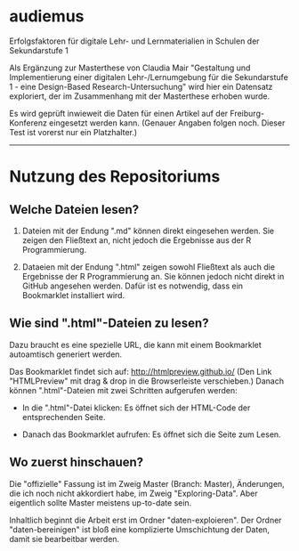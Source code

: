 # audiemus

Erfolgsfaktoren für digitale Lehr- und Lernmaterialien in Schulen der Sekundarstufe 1

Als Ergänzung zur Masterthese von Claudia Mair "Gestaltung und Implementierung einer digitalen Lehr-/Lernumgebung für die Sekundarstufe 1 - eine Design-Based Research-Untersuchung" wird hier ein Datensatz exploriert, der im Zusammenhang mit der Masterthese erhoben wurde.

Es wird geprüft inwieweit die Daten für einen Artikel auf der Freiburg-Konferenz eingesetzt werden kann. (Genauer Angaben folgen noch. Dieser Test ist vorerst nur ein Platzhalter.)

***
# Nutzung des Repositoriums

## Welche Dateien lesen?

1. Dateien mit der Endung ".md" können direkt eingesehen werden. Sie zeigen den Fließtext an, nicht jedoch die Ergebnisse aus der R Programmierung.

2. Dataeien mit der Endung ".html" zeigen sowohl Fließtext als auch die Ergebnisse der R Programmierung an. Sie können jedoch nicht direkt in GitHub angesehen werden. Dafür ist es notwendig, dass ein Bookmarklet installiert wird.

## Wie sind ".html"-Dateien zu lesen?

Dazu braucht es eine spezielle URL, die kann mit einem Bookmarklet autoamtisch generiert werden.

Das Bookmarklet findet sich auf: http://htmlpreview.github.io/ (Den Link "HTMLPreview" mit drag & drop in die Browserleiste verschieben.) Danach können ".html"-Dateien mit zwei Schritten aufgerufen werden:

* In die ".html"-Datei klicken: Es öffnet sich der HTML-Code der entsprechenden Seite.

* Danach das Bookmarklet aufrufen: Es öffnet sich die Seite zum Lesen.

## Wo zuerst hinschauen?

Die "offizielle" Fassung ist im Zweig Master (Branch: Master), Änderungen, die ich noch nicht akkordiert habe, im Zweig "Exploring-Data". Aber eigentlich sollte Master meistens up-to-date sein.

Inhaltlich beginnt die Arbeit erst im Ordner "daten-exploieren". Der Ordner "daten-bereinigen" ist bloß eine komplizierte Umschichtung der Daten, damit sie bearbeitbar werden.




